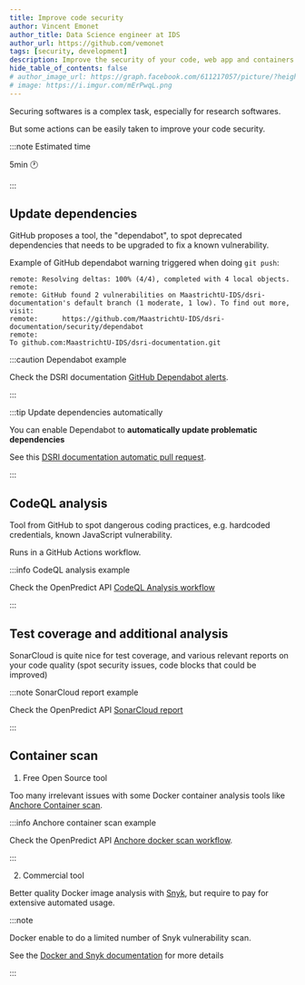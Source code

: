 ```yaml
---
title: Improve code security
author: Vincent Emonet
author_title: Data Science engineer at IDS
author_url: https://github.com/vemonet
tags: [security, development]
description: Improve the security of your code, web app and containers
hide_table_of_contents: false
# author_image_url: https://graph.facebook.com/611217057/picture/?height=200&width=200
# image: https://i.imgur.com/mErPwqL.png
---
```


Securing softwares is a complex task, especially for research softwares.

But some actions can be easily taken to improve your code security.

:::note Estimated time

5min 🕐

:::

<!--truncate-->

## Update dependencies

GitHub proposes a tool, the "dependabot", to spot deprecated dependencies that needs to be upgraded to fix a known vulnerability.

Example of GitHub dependabot warning triggered when doing `git push`:

```
remote: Resolving deltas: 100% (4/4), completed with 4 local objects.
remote: 
remote: GitHub found 2 vulnerabilities on MaastrichtU-IDS/dsri-documentation's default branch (1 moderate, 1 low). To find out more, visit:
remote:      https://github.com/MaastrichtU-IDS/dsri-documentation/security/dependabot
remote: 
To github.com:MaastrichtU-IDS/dsri-documentation.git
```

:::caution Dependabot example

Check the DSRI documentation [GitHub Dependabot alerts](https://github.com/MaastrichtU-IDS/dsri-documentation/security/dependabot).

:::

:::tip Update dependencies automatically

You can enable Dependabot to **automatically update problematic dependencies**

See this [DSRI documentation automatic pull request](https://github.com/MaastrichtU-IDS/dsri-documentation/pull/24).

:::

## CodeQL analysis

Tool from GitHub to spot dangerous coding practices, e.g. hardcoded credentials, known JavaScript vulnerability.

Runs in a GitHub Actions workflow.

:::info CodeQL analysis example

Check the OpenPredict API [CodeQL Analysis workflow](https://github.com/MaastrichtU-IDS/translator-openpredict/blob/master/.github/workflows/codeql-analysis.yml)

:::

## Test coverage and additional analysis

SonarCloud is quite nice for test coverage, and various relevant reports on your code quality (spot security issues, code blocks that could be improved)

:::note SonarCloud report example

Check the OpenPredict API [SonarCloud report](https://sonarcloud.io/dashboard?id=MaastrichtU-IDS_translator-openpredict)

:::

## Container scan

1. Free Open Source tool

Too many irrelevant issues with some Docker container analysis tools like [Anchore Container scan](https://github.com/marketplace/actions/anchore-container-scan).

:::info Anchore container scan example

Check the OpenPredict API [Anchore docker scan workflow](https://github.com/MaastrichtU-IDS/translator-openpredict/blob/master/.github/workflows/security-scan-docker.yml). 

:::

2. Commercial tool

Better quality Docker image analysis with [Snyk](https://snyk.io/), but require to pay for extensive automated usage.

:::note

Docker enable to do a limited number of Snyk vulnerability scan. 

See the [Docker and Snyk documentation](https://www.docker.com/partners/snyk) for more details

:::